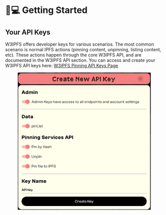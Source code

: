 # 🧑💻 Getting Started

## Your API Keys

W3IPFS offers developer keys for various scenarios. The most common scenario is normal IPFS actions (pinning content, unpinning, listing content, etc). These actions happen through the core W3IPFS API, and are documented in the W3IPFS API section. You can access and create your W3IPFS API keys here: [W3IPFS Pinning API Keys Page](https://ipfs.attoaioz.cyou/dashboard/api-keys)

<figure><img src=".gitbook/assets/Screenshot from 2023-06-16 10-30-30.png" alt=""><figcaption></figcaption></figure>
